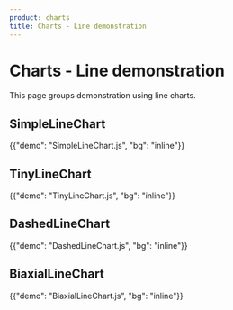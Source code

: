```yaml
---
product: charts
title: Charts - Line demonstration
---
```


# Charts - Line demonstration

<p class="description">This page groups demonstration using line charts.</p>

## SimpleLineChart

{{"demo": "SimpleLineChart.js", "bg": "inline"}}

## TinyLineChart

{{"demo": "TinyLineChart.js", "bg": "inline"}}

## DashedLineChart

{{"demo": "DashedLineChart.js", "bg": "inline"}}

## BiaxialLineChart

{{"demo": "BiaxialLineChart.js", "bg": "inline"}}
